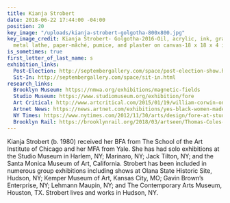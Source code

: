 ```yaml
---
title: Kianja Strobert
date: 2018-06-22 17:44:00 -04:00
position: 20
key_image: "/uploads/kianja-strobert-golgotha-800x800.jpg"
key_image_credit: Kianja Strobert- Golgotha-2016-Oil, acrylic, ink, graphite, paper,
  metal lathe, paper-mâché, pumice, and plaster on canvas-18 x 18 x 4 inches
is_sometimes: true
first_letter_of_last_name: s
exhibition_links:
  Post-Election: http://septembergallery.com/space/post-election-show.html
  Sit-In: http://septembergallery.com/space/sit-in.html
research_links:
  Brooklyn Museum: https://nmwa.org/exhibitions/magnetic-fields
  Studio Museum: https://www.studiomuseum.org/exhibition/fore
  Art Critical: http://www.artcritical.com/2015/01/19/william-corwin-on-kianja-strobert/
  Artnet News: https://news.artnet.com/exhibitions/yes-black-women-made-abstract-art-too-and-how-a-vital-new-show-makes-clear-1121906
  NY Times: https://www.nytimes.com/2012/11/30/arts/design/fore-at-studio-museum-in-harlem.html
  Brooklyn Rail: https://brooklynrail.org/2018/03/artseen/Thomas-Coles-Journey-Atlantic-Crossings
---
```


Kianja Strobert (b. 1980) received her BFA from The School of the Art Institute of Chicago and her MFA from Yale. She has had solo exhibitions at the Studio Museum in Harlem, NY;  Marinaro, NY; Jack Tilton, NY; and the Santa Monica Museum of Art, California. Strobert has been included in numerous group exhibitions including shows at Olana State Historic Site, Hudson, NY; Kemper Museum of Art, Kansas City, MO; Gavin Brown’s Enterprise, NY; Lehmann Maupin, NY; and The Contemporary Arts Museum, Houston, TX. Strobert lives and works in Hudson, NY. 